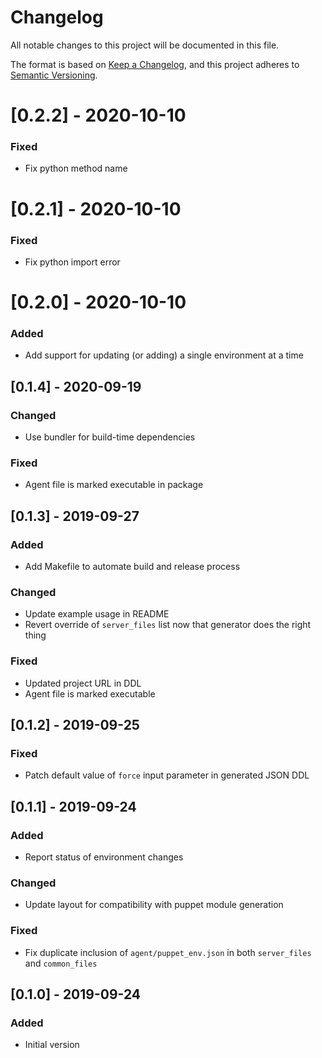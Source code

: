 # Changelog
All notable changes to this project will be documented in this file.

The format is based on [Keep a Changelog](https://keepachangelog.com/en/1.0.0/),
and this project adheres to [Semantic Versioning](https://semver.org/spec/v2.0.0.html).

# [0.2.2] - 2020-10-10
### Fixed
- Fix python method name

# [0.2.1] - 2020-10-10
### Fixed
- Fix python import error

# [0.2.0] - 2020-10-10
### Added
- Add support for updating (or adding) a single environment at a time

## [0.1.4] - 2020-09-19
### Changed
- Use bundler for build-time dependencies

### Fixed
- Agent file is marked executable in package

## [0.1.3] - 2019-09-27
### Added
- Add Makefile to automate build and release process

### Changed
- Update example usage in README
- Revert override of `server_files` list now that generator does the right thing

### Fixed
- Updated project URL in DDL
- Agent file is marked executable

## [0.1.2] - 2019-09-25
### Fixed
- Patch default value of `force` input parameter in generated JSON DDL

## [0.1.1] - 2019-09-24
### Added
- Report status of environment changes

### Changed
- Update layout for compatibility with puppet module generation

### Fixed
- Fix duplicate inclusion of `agent/puppet_env.json` in both `server_files` and `common_files`

## [0.1.0] - 2019-09-24
### Added
- Initial version
